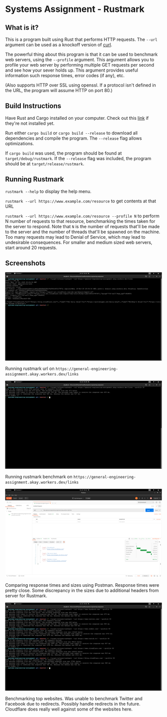 # Systems Assignment - Rustmark

## What is it?

This is a program built using Rust that performs HTTP requests. The `--url` argument can be used as a knockoff version of [curl](https://curl.haxx.se/).

The powerful thing about this program is that it can be used to benchmark web servers, using the `--profile` argument. This argument allows you to profile your web server by performing multiple GET requests per second and see how your sever holds up. This argument provides useful information such response times, error codes (if any), etc.

(Also supports HTTP over SSL using openssl. If a protocol isn't defined in the URL, the program will assume HTTP on port 80.)

## Build Instructions

Have Rust and Cargo installed on your computer. Check out this [link](https://www.rust-lang.org/tools/install) if they're not installed yet.

Run either `cargo build` or `cargo build --release` to download all dependencies and compile the program. The `--release` flag allows optimizations.

If `cargo build` was used, the program should be found at `target/debug/rustmark`. If the `--release` flag was included, the program should be at `target/release/rustmark`.

## Running Rustmark

`rustmark --help` to display the help menu.

`rustmark --url https://www.example.com/resource` to get contents at that URL

`rustmark --url https://www.example.com/resource --profile N` to perform N number of requests to that resource, benchmarking the times taken for the server to respond. Note that `N` is the number of requests that'll be made to the server and the number of threads that'll be spawned on the machine. Too many requests may lead to Denial of Service, which may lead to undesirable consequences. For smaller and medium sized web servers, start around 20 requests.

## Screenshots

![JSON response](./img/JSONresponse.png)

Running rustmark url on `https://general-engineering-assignment.akay.workers.dev/links`

![Rustmark on /links](./img/JSONBenchmark.png)

Running rustmark benchmark on `https://general-engineering-assignment.akay.workers.dev/links`

![Comparing to Postman Request](./img/PostmanJSON.png)

Comparing response times and sizes using Postman. Response times were pretty close. Some discrepancy in the sizes due to additional headers from server for Rustmark.

![Benchmarking top websites](./img/Benchmark.png)

Benchmarking top websites. Was unable to benchmark Twitter and Facebook due to redirects. Possibly handle redirects in the future. Cloudflare does really well against some of the websites here.